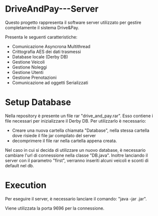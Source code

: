 # DriveAndPay---Server

Questo progetto rappresenta il software server utilizzato per gestire completamente il sistema Drive&Pay.

Presenta le seguenti caratteristiche:
- Comunicazione Asyncrona Multithread
- Crittografia AES dei dati trasmessi
- Database locale (Derby DB)
- Gestione Veicoli
- Gestione Noleggi
- Gestione Utenti
- Gestione Prenotazioni
- Comunicazione ad oggetti Serializzati

# Setup Database
Nella repository è presente un file rar "drive_and_pay.rar". Esso contiene i file necessari per inizializzare il Derby DB.
Per utilizzarlo è necessario:
- Creare una nuova cartella chiamata "Database", nella stessa cartella dove risiede il file jar compilato del server
- decomprimere il file rar nella cartella appena creata.

Nel caso in cui si decida di utilizzare un nuovo database, è necessario cambiare l'url di connessione nella classe "DB.java". Inoltre lanciando il server con il parametro "first", verranno inseriti alcuni veicoli e sconti di default nel db.

# Execution
Per eseguire il server, è necessario lanciare il comando: "java -jar <FileCompilato>.jar".

Viene utilizzata la porta 9696 per la connessione.
